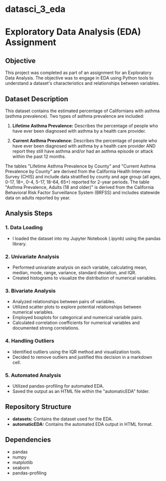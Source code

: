 # datasci_3_eda
# Exploratory Data Analysis (EDA) Assignment

## Objective
This project was completed as part of an assignment for an Exploratory Data Analysis. The objective was to engage in EDA using Python tools to understand a dataset's characteristics and relationships between variables.

## Dataset Description
This dataset contains the estimated percentage of Californians with asthma (asthma prevalence). Two types of asthma prevalence are included:

1. **Lifetime Asthma Prevalence:** Describes the percentage of people who have ever been diagnosed with asthma by a health care provider.

2. **Current Asthma Prevalence:** Describes the percentage of people who have ever been diagnosed with asthma by a health care provider AND report they still have asthma and/or had an asthma episode or attack within the past 12 months.

The tables "Lifetime Asthma Prevalence by County" and "Current Asthma Prevalence by County" are derived from the California Health Interview Survey (CHIS) and include data stratified by county and age group (all ages, 0-17, 18+, 0-4, 5-17, 18-64, 65+) reported for 2-year periods. The table "Asthma Prevalence, Adults (18 and older)" is derived from the California Behavioral Risk Factor Surveillance System (BRFSS) and includes statewide data on adults reported by year.

## Analysis Steps

### 1. Data Loading
- I loaded the dataset into my Jupyter Notebook (.ipynb) using the pandas library.

### 2. Univariate Analysis
- Performed univariate analysis on each variable, calculating mean, median, mode, range, variance, standard deviation, and IQR.
- Created histograms to visualize the distribution of numerical variables.

### 3. Bivariate Analysis
- Analyzed relationships between pairs of variables.
- Utilized scatter plots to explore potential relationships between numerical variables.
- Employed boxplots for categorical and numerical variable pairs.
- Calculated correlation coefficients for numerical variables and documented strong correlations.

### 4. Handling Outliers
- Identified outliers using the IQR method and visualization tools.
- Decided to remove outliers and justified this decision in a markdown cell.

### 5. Automated Analysis
- Utilized pandas-profiling for automated EDA.
- Saved the output as an HTML file within the "automaticEDA" folder.

## Repository Structure

- **datasets:** Contains the dataset used for the EDA.
- **automaticEDA:** Contains the automated EDA output in HTML format.

## Dependencies

- pandas
- numpy
- matplotlib
- seaborn
- pandas-profiling
